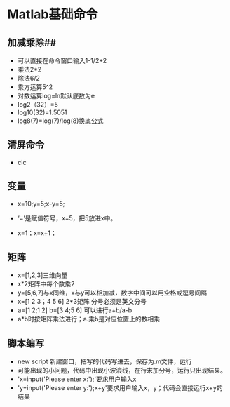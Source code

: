 # Matlab基础命令
## 加减乘除##
- 可以直接在命令窗口输入1-1/2+2
- 乘法2*2
- 除法6/2
- 乘方运算5^2
- 对数运算log=ln默认底数为e
- log2（32）=5
- log10(32)=1.5051
- log8(7)=log(7)/log(8)换底公式
## 清屏命令

- clc
## 变量
- x=10;y=5;x-y=5;

- ‘=’是赋值符号，x=5，把5放进x中。
- x=1；x=x+1；
## 矩阵
- x=[1,2,3]三维向量
- x*2矩阵中每个数乘2
- y=[5,6,7]与x同维，x与y可以相加减，数字中间可以用空格或逗号间隔
- x=[1 2 3；4 5 6]   2*3矩阵 分号必须是英文分号
- a=[1 2;1 2] b=[3 4;5 6] 可以进行a+b/a-b
- a*b时按矩阵乘法进行；a.乘b是对应位置上的数相乘
## 脚本编写
- new script 新建窗口，把写的代码写进去，保存为.m文件，运行
- 可能出现的小问题，代码中出现小波浪线，在行末加分号，运行只出现结果。
- 'x=input('Please enter x:');'要求用户输入x
- 'y=input('Please enter y:');x+y'要求用户输入x，y；代码会直接运行x+y的结果





